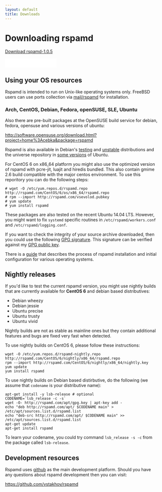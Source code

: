 ```yaml
---
layout: default
title: Downloads
---
```


# Downloading rspamd

<p><a class="btn btn-primary btn-lg" href="/downloads/rspamd-1.0.5.tar.xz">Download rspamd-1.0.5</a></p>
<p><iframe src="//rspamd.com/github-btn.html?user=vstakhov&repo=rspamd&type=watch&count=true&size=large"
  allowtransparency="true" frameborder="0" scrolling="0" width="170" height="30"></iframe></p>


## Using your OS resources

Rspamd is intended to run on Unix-like operating systems only. FreeBSD users can use ports
collection via [mail/rspamd](http://www.freshports.org/mail/rspamd) for installation.

### Arch, CentOS, Debian, Fedora, openSUSE, SLE, Ubuntu

Also there are pre-built packages at the OpenSUSE build service for debian, fedora, opensuse and
various versions of ubuntu:

<http://software.opensuse.org/download.html?project=home%3Acebka&package=rspamd>

Rspamd is also available in Debian's [testing](https://packages.debian.org/source/testing/rspamd) and [unstable](https://packages.debian.org/source/unstable/rspamd) distributions and the universe repository in [some versions](http://packages.ubuntu.com/search?keywords=rspamd&searchon=names&suite=all&section=all) of Ubuntu.

For CentOS 6 on x86_64 platform you might also use the optimized version of rspamd with pcre-jit, luajit and hiredis bundled. This also contain gmime 2.6 build compatible with the major centos environment. To use this reporitory you can do the following steps:

	# wget -O /etc/yum.repos.d/rspamd.repo http://rspamd.com/CentOS/6/os/x86_64/rspamd.repo
	# rpm --import http://rspamd.com/vsevolod.pubkey
	# yum update
	# yum install rspamd

These packages are also tested on the recent Ubuntu 14.04 LTS. However, you might want to fix `systemd` specific routines 
in `/etc/rspamd/workers.conf` and `/etc/rspamd/logging.conf`.

If you want to check the integrity of your source archive downloaded, then you could use the following [GPG signature](/downloads/rspamd-1.0.5.tar.xz.asc).
This signature can be verified against my [GPG public key](https://rspamd.com/vsevolod.pubkey). 

There is a [guide](https://rspamd.com/doc/quickstart.html) that describes the process of rspamd installation and initial configuration for various operating systems.

## Nightly releases

If you'd like to test the current rspamd version, you might use nightly builds that are currently available for **CentOS 6** and debian based distributives:

- Debian wheezy
- Debian jessie
- Ubuntu precise
- Ubuntu trusty
- Ubuntu vivid

Nightly builds are not as stable as mainline ones but they contain additional features and bugs are fixed very fast when detected.

To use nightly builds on CentOS 6, please follow these instructions:

	wget -O /etc/yum.repos.d/rspamd-nightly.repo http://rspamd.com/CentOS/6/nightly/x86_64/rspamd.repo
	rpm --import http://rspamd.com/CentOS/6/nightly/x86_64/nightly.key
	yum update
	yum install rspamd

To use nightly builds on Debian based distirbutive, do the following (we assume that `codename` is your distributive name):
	
	apt-get install -y lsb-release # optional
	CODENAME=`lsb_release -c -s`
	wget -O- http://rspamd.com/apt/gpg.key | apt-key add -
	echo "deb http://rspamd.com/apt/ $CODENAME main" > /etc/apt/sources.list.d/rspamd.list
	echo "deb-src http://rspamd.com/apt/ $CODENAME main" >> /etc/apt/sources.list.d/rspamd.list
	apt-get update
	apt-get install rspamd

To learn your codename, you could try command `lsb_release -s -c` from the package called `lsb-release`.

## Development resources

Rspamd uses [github](https://github.com) as the main development platform. Should you have any questions
about rspamd development then you can visit:

<https://github.com/vstakhov/rspamd>

